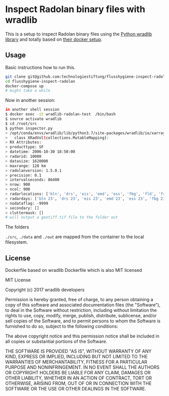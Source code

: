 # Inspect Radolan binary files with wradlib

This is a setup to inspect Radolan binary files using the [Python wradlib library](https://docs.wradlib.org/en/stable/index.html) and totally based on [their docker setup](https://github.com/wradlib/wradlib-docker).  

## Usage

Basic instructions how to run this.  


```bash
git clone git@github.com:technologiestiftung/flusshygiene-inspect-radolan.git
cd flusshygiene-inspect-radolan
docker-compose up
# might take a while
```

Now in another session:  

```bash
in another shell session
$ docker exec -it wradlib-radolan-test  /bin/bash
$ source activate wradlib
$ cd /root/src
$ python inspector.py
> /opt/conda/envs/wradlib/lib/python3.7/site-packages/wradlib/io/xarray.py:951: DeprecationWarning: Using or importing the ABCs from 'collections' instead of from 'collections.abc' is deprecated, and in 3.8 it will stop working
>   class XRadVol(collections.MutableMapping):
> RX Attributes:
> producttype: SF
> datetime: 2006-10-30 18:50:00
> radarid: 10000
> datasize: 1620000
> maxrange: 128 km
> radolanversion: 1.5.0.1
> precision: 0.1
> intervalseconds: 86400
> nrow: 900
> ncol: 900
> radarlocations: ['bln', 'drs', 'eis', 'emd', 'ess', 'fbg', 'fld', 'fra', 'ham', 'han', 'muc', 'neu', 'nhb', 'ros', 'tur', 'umd']
> radardays: ['bln 23', 'drs 23', 'eis 23', 'emd 23', 'ess 23', 'fbg 23', 'fld 23', 'fra 23', 'ham 23', 'han 23', 'muc 23', 'neu 23', 'nhb 23', 'ros 23', 'tur 23', 'umd 23']
> nodataflag: -9999
> secondary: []
> cluttermask: []
# will output a geotiff.tif file to the folder out
```

The folders 

`./src`, `./data` and `./out` are mapped from the container to the local filesystem.

## License

Dockerfile based on wradlib Dockerfile which is also MIT licensed

MIT License

Copyright (c) 2017 wradlib developers

Permission is hereby granted, free of charge, to any person obtaining a copy
of this software and associated documentation files (the "Software"), to deal
in the Software without restriction, including without limitation the rights
to use, copy, modify, merge, publish, distribute, sublicense, and/or sell
copies of the Software, and to permit persons to whom the Software is
furnished to do so, subject to the following conditions:

The above copyright notice and this permission notice shall be included in all
copies or substantial portions of the Software.

THE SOFTWARE IS PROVIDED "AS IS", WITHOUT WARRANTY OF ANY KIND, EXPRESS OR
IMPLIED, INCLUDING BUT NOT LIMITED TO THE WARRANTIES OF MERCHANTABILITY,
FITNESS FOR A PARTICULAR PURPOSE AND NONINFRINGEMENT. IN NO EVENT SHALL THE
AUTHORS OR COPYRIGHT HOLDERS BE LIABLE FOR ANY CLAIM, DAMAGES OR OTHER
LIABILITY, WHETHER IN AN ACTION OF CONTRACT, TORT OR OTHERWISE, ARISING FROM,
OUT OF OR IN CONNECTION WITH THE SOFTWARE OR THE USE OR OTHER DEALINGS IN THE
SOFTWARE.
